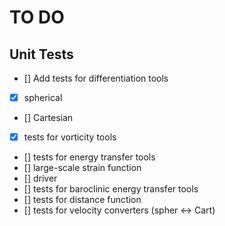 # TO DO

## Unit Tests
- [] Add tests for differentiation tools
 - [x] spherical
 - [] Cartesian
- [x] tests for vorticity tools
- [] tests for energy transfer tools
 - [] large-scale strain function
 - [] driver
- [] tests for baroclinic energy transfer tools
- [] tests for distance function
- [] tests for velocity converters (spher <-> Cart)
